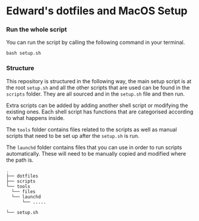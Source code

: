 Edward's dotfiles and MacOS Setup
======

### Run the whole script

You can run the script by calling the following command in your terminal.

```
bash setup.sh
```

### Structure

This repository is structured in the following way, the main setup script is at the root `setup.sh` and all the other scripts that are
used can be found in the `scripts` folder. They are all sourced and in the `setup.sh` file and then run.

Extra scripts can be added by adding another shell script or modifying the existing ones. Each shell script has functions that are categorised according to what happens inside.

The `tools` folder contains files related to the scripts as well as manual scripts that need to be set up after the `setup.sh` is run.

The `launchd` folder contains files that you can use in order to run scripts automatically. These will need to be manually copied and modified where the path is.

```
.
├── dotfiles
├── scripts
└── tools
  └── files
  └── launchd
      └── .....

└── setup.sh
```
